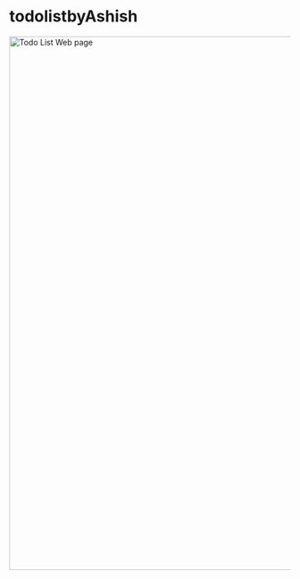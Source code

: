 # todolistbyAshish
<img width="957" alt="Todo List Web page" src="https://user-images.githubusercontent.com/78248287/136702307-ab529ad2-68dc-4db1-8e94-55e4bc1f780c.png">
